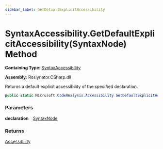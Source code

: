 ```yaml
---
sidebar_label: GetDefaultExplicitAccessibility
---
```


# SyntaxAccessibility\.GetDefaultExplicitAccessibility\(SyntaxNode\) Method

**Containing Type**: [SyntaxAccessibility](../index.md)

**Assembly**: Roslynator\.CSharp\.dll

  
Returns a default explicit accessibility of the specified declaration\.

```csharp
public static Microsoft.CodeAnalysis.Accessibility GetDefaultExplicitAccessibility(Microsoft.CodeAnalysis.SyntaxNode declaration)
```

### Parameters

**declaration** &ensp; [SyntaxNode](https://docs.microsoft.com/en-us/dotnet/api/microsoft.codeanalysis.syntaxnode)

### Returns

[Accessibility](https://docs.microsoft.com/en-us/dotnet/api/microsoft.codeanalysis.accessibility)

